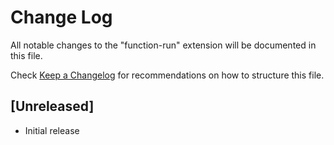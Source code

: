 # Change Log

All notable changes to the "function-run" extension will be documented in this file.

Check [Keep a Changelog](http://keepachangelog.com/) for recommendations on how to structure this file.

## [Unreleased]

- Initial release